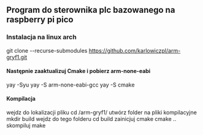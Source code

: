 ## Program do sterownika plc bazowanego na raspberry pi pico

### Instalacja na linux arch

  git clone --recurse-submodules https://github.com/karlowiczpl/arm-gryf1.git

#### Następnie zaaktualizuj Cmake i pobierz arm-none-eabi

  yay -Syu
  yay -S arm-none-eabi-gcc 
  yay -S cmake 

#### Kompilacja
wejdz do lokalizacji pliku
  cd <lokalizacja>/arm-gryf1/
utwórz folder na pliki kompilacyjne
  mkdir build
wejdz do tego folderu 
  cd build
zainicjuj cmake
  cmake ..
skompiluj 
  make
  
